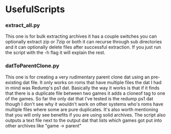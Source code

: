 # UsefulScripts

### extract_all.py

This one is for bulk extracting archives it has a couple switches you can optionally extract zip or 7zip or both it can recurse through sub directories and it can optionally delete files after successful extraction. If you just run the script with the -h flag it will explain the rest.

### datToParentClone.py

This one is for creating a very rudimentary parent clone dat using an pre-existing dat file. It only works on roms that have multiple files the dat I had in mind was Redump's ps1 dat. Basically the way it works is that if it finds that there is a duplicate file between two games it adds a cloneof tag to one of the games. So far the only dat that I've tested is the redump ps1 dat though I don't see why it wouldn't work on other systems who's roms have multiple files where some are pure duplicates. It's also worth mentioning that you will only see benefits if you are using solid archives. The script also outputs a text file next to the output dat that lists which games got put into other archives like "game -> parent"
